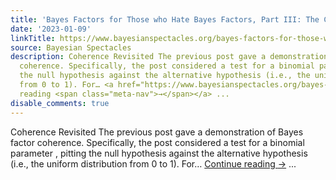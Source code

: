 ```yaml
---
title: 'Bayes Factors for Those who Hate Bayes Factors, Part III: The Coherence Plot'
date: '2023-01-09'
linkTitle: https://www.bayesianspectacles.org/bayes-factors-for-those-who-hate-bayes-factors-part-iii-the-coherence-plot/
source: Bayesian Spectacles
description: Coherence Revisited The previous post gave a demonstration of Bayes factor
  coherence. Specifically, the post considered a test for a binomial parameter , pitting
  the null hypothesis against the alternative hypothesis (i.e., the uniform distribution
  from 0 to 1). For… <a href="https://www.bayesianspectacles.org/bayes-factors-for-those-who-hate-bayes-factors-part-iii-the-coherence-plot/">Continue
  reading <span class="meta-nav">→</span></a> ...
disable_comments: true
---
```

Coherence Revisited The previous post gave a demonstration of Bayes factor coherence. Specifically, the post considered a test for a binomial parameter , pitting the null hypothesis against the alternative hypothesis (i.e., the uniform distribution from 0 to 1). For… <a href="https://www.bayesianspectacles.org/bayes-factors-for-those-who-hate-bayes-factors-part-iii-the-coherence-plot/">Continue reading <span class="meta-nav">→</span></a> ...